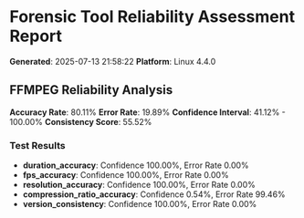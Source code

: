 # Forensic Tool Reliability Assessment Report

**Generated**: 2025-07-13 21:58:22
**Platform**: Linux 4.4.0

## FFMPEG Reliability Analysis

**Accuracy Rate**: 80.11%
**Error Rate**: 19.89%
**Confidence Interval**: 41.12% - 100.00%
**Consistency Score**: 55.52%

### Test Results

- **duration_accuracy**: Confidence 100.00%, Error Rate 0.00%
- **fps_accuracy**: Confidence 100.00%, Error Rate 0.00%
- **resolution_accuracy**: Confidence 100.00%, Error Rate 0.00%
- **compression_ratio_accuracy**: Confidence 0.54%, Error Rate 99.46%
- **version_consistency**: Confidence 100.00%, Error Rate 0.00%

